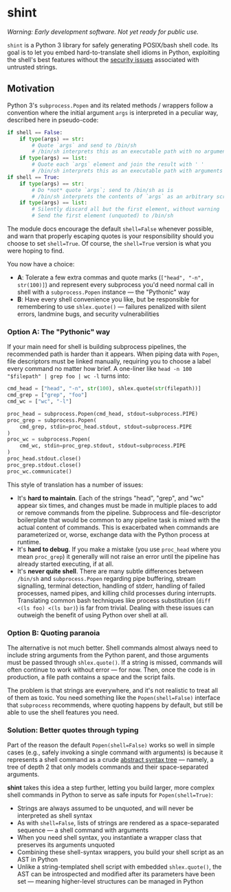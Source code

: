 # shint

_Warning: Early development software. Not yet ready for public use._

`shint` is a Python 3 library for safely generating POSIX/bash shell code. Its goal is to let you
embed hard-to-translate shell idioms in Python, exploiting the shell's best features without the
[security issues][popen-security] associated with untrusted strings.

[popen-security]: https://docs.python.org/3/library/subprocess.html#security-considerations

## Motivation

Python 3's `subprocess.Popen` and its related methods / wrappers follow a convention where the
initial argument `args` is interpreted in a peculiar way, described here in pseudo-code:

```python
if shell == False:
    if type(args) == str:
        # Quote `args` and send to /bin/sh
        # /bin/sh interprets this as an executable path with no arguments
    if type(args) == list:
        # Quote each `args` element and join the result with ' '
        # /bin/sh interprets this as an executable path with arguments
if shell == True:
    if type(args) == str:
        # Do *not* quote `args`; send to /bin/sh as is
        # /bin/sh interprets the contents of `args` as an arbitrary script
    if type(args) == list:
        # Silently discard all but the first element, without warning
        # Send the first element (unquoted) to /bin/sh
```

The module docs encourage the default `shell=False` whenever possible, and warn that properly
escaping quotes is your responsibility should you choose to set `shell=True`. Of course, the
`shell=True` version is what you were hoping to find.

You now have a choice:

- **A**: Tolerate a few extra commas and quote marks (`["head", "-n", str(100)]`) and represent
  every subprocess you'd need normal call in shell with a `subprocess.Popen` instance — the
  "Pythonic" way
- **B**: Have every shell convenience you like, but be responsible for remembering to use
  `shlex.quote()` — failures penalized with silent errors, landmine bugs, and security
  vulnerabilities

### Option A: The "Pythonic" way

If your main need for shell is building subprocess pipelines, the recommended path is harder than it
appears. When piping data with `Popen`, file descriptors must be linked manually, requiring you to
choose a label every command no matter how brief. A one-liner like `head -n 100 "$filepath" | grep
foo | wc -l` turns into:

```python
cmd_head = ["head", "-n", str(100), shlex.quote(str(filepath))]
cmd_grep = ["grep", "foo"]
cmd_wc = ["wc", "-l"]

proc_head = subprocess.Popen(cmd_head, stdout=subprocess.PIPE)
proc_grep = subprocess.Popen(
    cmd_grep, stdin=proc_head.stdout, stdout=subprocess.PIPE
)
proc_wc = subprocess.Popen(
    cmd_wc, stdin=proc_grep.stdout, stdout=subprocess.PIPE
)
proc_head.stdout.close()
proc_grep.stdout.close()
proc_wc.communicate()
```

This style of translation has a number of issues:

- It's **hard to maintain**. Each of the strings "head", "grep", and "wc" appear six times, and
  changes must be made in multiple places to add or remove commands from the pipeline. Subprocess
  and file-descriptor boilerplate that would be common to any pipeline task is mixed with the actual
  content of commands. This is exacerbated when commands are parameterized or, worse, exchange data
  with the Python process at runtime.
- It's **hard to debug**. If you make a mistake (you use `proc_head` where you mean `proc_grep`) it
  generally will not raise an error until the pipeline has already started executing, if at all.
- It's **never quite shell**. There are many subtle differences between `/bin/sh` and
  `subprocess.Popen` regarding pipe buffering, stream signalling, terminal detection, handling of
  stderr, handling of failed processes, named pipes, and killing child processes during interrupts.
  Translating common bash techniques like process substitution (`diff <(ls foo) <(ls bar)`) is far
  from trivial. Dealing with these issues can outweigh the benefit of using Python over
  shell at all.

### Option B: Quoting paranoia

The alternative is not much better. Shell commands almost always need to include string arguments
from the Python parent, and those arguments must be passed through `shlex.quote()`. If a string is
missed, commands will often continue to work without error — for now. Then, once the code is in
production, a file path contains a space and the script fails.

The problem is that strings are everywhere, and it's not realistic to treat all of them as toxic.
You need something like the `Popen(shell=False)` interface that `subprocess` recommends, where quoting
happens by default, but still be able to use the shell features you need.

### Solution: Better quotes through typing

Part of the reason the default `Popen(shell=False)` works so well in simple cases (e.g., safely
invoking a single command with arguments) is because it represents a shell command as a crude
[abstract syntax tree][AST] — namely, a tree of depth 2 that only models commands and their
space-separated arguments.

[AST]: https://en.wikipedia.org/wiki/Abstract_syntax_tree

**shint** takes this idea a step further, letting you build larger, more complex shell commands
in Python to serve as safe inputs for `Popen(shell=True)`:

- Strings are always assumed to be unquoted, and will never be interpreted as shell syntax
- As with `shell=False`, lists of strings are rendered as a space-separated sequence — a shell
  command with arguments
- When you need shell syntax, you instantiate a wrapper class that preserves its arguments unquoted
- Combining these shell-syntax wrappers, you build your shell script as an AST in Python
- Unlike a string-templated shell script with embedded `shlex.quote()`, the AST can be introspected
  and modified after its parameters have been set — meaning higher-level structures can be
  managed in Python
    